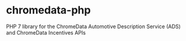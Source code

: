 # chromedata-php
PHP 7 library for the ChromeData Automotive Description Service (ADS) and ChromeData Incentives APIs
